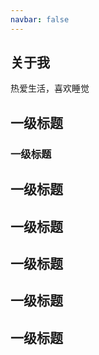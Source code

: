 ```yaml
---
navbar: false
---
```


## 关于我

热爱生活，喜欢睡觉

## 一级标题
### 一级标题

## 一级标题
## 一级标题
## 一级标题
## 一级标题
## 一级标题

